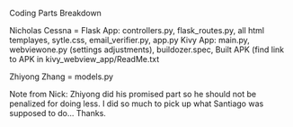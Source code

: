 Coding Parts Breakdown

Nicholas Cessna = Flask App: controllers.py, flask_routes.py, all html templayes, sytle.css, email_verifier.py,                    app.py 
                  Kivy App: main.py, webviewone.py (settings adjustments), buildozer.spec, Built APK (find link                    to APK in kivy_webview_app/ReadMe.txt

Zhiyong Zhang = models.py

Note from Nick: Zhiyong did his promised part so he should not be penalized for doing less. I did so much to pick up what Santiago was supposed to do...
Thanks.
